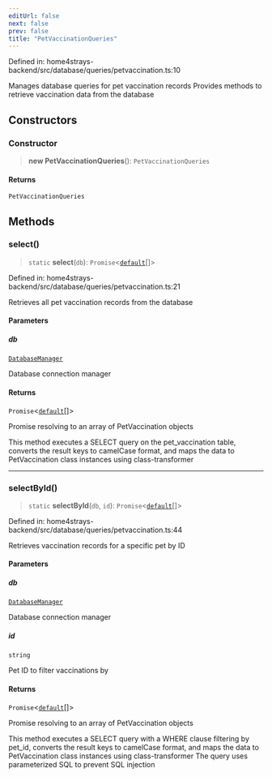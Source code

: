 ```yaml
---
editUrl: false
next: false
prev: false
title: "PetVaccinationQueries"
---
```


Defined in: home4strays-backend/src/database/queries/petvaccination.ts:10

Manages database queries for pet vaccination records
Provides methods to retrieve vaccination data from the database

## Constructors

### Constructor

> **new PetVaccinationQueries**(): `PetVaccinationQueries`

#### Returns

`PetVaccinationQueries`

## Methods

### select()

> `static` **select**(`db`): `Promise`\<[`default`](/docs/code/backend/models/db-models/petvaccination/classes/default/)[]\>

Defined in: home4strays-backend/src/database/queries/petvaccination.ts:21

Retrieves all pet vaccination records from the database

#### Parameters

##### db

[`DatabaseManager`](/docs/code/backend/database/db/classes/databasemanager/)

Database connection manager

#### Returns

`Promise`\<[`default`](/docs/code/backend/models/db-models/petvaccination/classes/default/)[]\>

Promise resolving to an array of PetVaccination objects

This method executes a SELECT query on the pet_vaccination table,
converts the result keys to camelCase format, and maps the data
to PetVaccination class instances using class-transformer

***

### selectById()

> `static` **selectById**(`db`, `id`): `Promise`\<[`default`](/docs/code/backend/models/db-models/petvaccination/classes/default/)[]\>

Defined in: home4strays-backend/src/database/queries/petvaccination.ts:44

Retrieves vaccination records for a specific pet by ID

#### Parameters

##### db

[`DatabaseManager`](/docs/code/backend/database/db/classes/databasemanager/)

Database connection manager

##### id

`string`

Pet ID to filter vaccinations by

#### Returns

`Promise`\<[`default`](/docs/code/backend/models/db-models/petvaccination/classes/default/)[]\>

Promise resolving to an array of PetVaccination objects

This method executes a SELECT query with a WHERE clause filtering
by pet_id, converts the result keys to camelCase format, and maps
the data to PetVaccination class instances using class-transformer
The query uses parameterized SQL to prevent SQL injection
